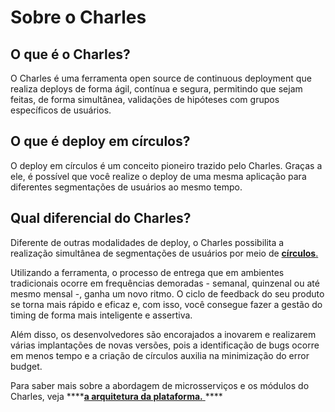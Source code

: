 # Sobre o Charles

## O que é o Charles? 

O Charles é uma ferramenta open source de continuous deployment que realiza deploys de forma ágil, contínua e segura, permitindo que sejam feitas, de forma simultânea, validações de hipóteses com grupos específicos de usuários.

## O que é deploy em círculos? 

O deploy em círculos é um conceito pioneiro trazido pelo Charles. Graças a ele, é possível que você realize o deploy de uma mesma aplicação para diferentes segmentações de usuários ao mesmo tempo. 

## Qual diferencial do Charles? 

Diferente de outras modalidades de deploy, o Charles possibilita a realização simultânea de segmentações de usuários por meio de [**círculos**. ](../referencia/circulos.md)

Utilizando a ferramenta, o processo de entrega que em ambientes tradicionais ocorre em frequências demoradas - semanal, quinzenal ou até mesmo mensal -, ganha um novo ritmo. O ciclo de feedback do seu produto se torna mais rápido e eficaz e, com isso, você consegue fazer a gestão do timing de forma mais inteligente e assertiva. 

Além disso, os desenvolvedores são encorajados a inovarem e realizarem várias implantações de novas versões, pois a identificação de bugs ocorre em menos tempo e a criação de círculos auxilia na minimização do error budget.

Para saber mais sobre a abordagem de microsserviços e os módulos do Charles, veja ****[**a arquitetura da plataforma.** ](../#arquitetura-do-sistema)\*\*\*\*

